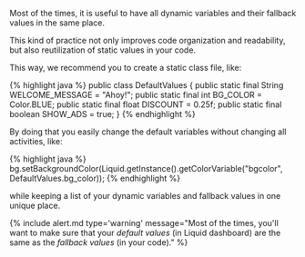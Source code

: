 
Most of the times, it is useful to have all dynamic variables and their fallback values in the same place.

This kind of practice not only improves code organization and readability, but also reutilization of static values in your code.

This way, we recommend you to create a static class file, like:

{% highlight java %}
public class DefaultValues {
  public static final String WELCOME_MESSAGE = "Ahoy!";
  public static final int BG_COLOR = Color.BLUE;
  public static final float DISCOUNT = 0.25f;
  public static final boolean SHOW_ADS = true;
}
{% endhighlight %}

By doing that you easily change the default variables without changing all activities, like:

{% highlight java %}
bg.setBackgroundColor(Liquid.getInstance().getColorVariable("bgcolor", DefaultValues.bg_color));
{% endhighlight %}

while keeping a list of your dynamic variables and fallback values in one unique place.

{% include alert.md type='warning' message="Most of the times, you'll want to make sure that your *default values* (in Liquid dashboard) are the same as the *fallback values* (in your code)." %}

